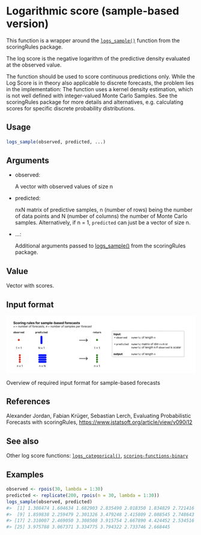 # Logarithmic score (sample-based version)

This function is a wrapper around the
[`logs_sample()`](https://rdrr.io/pkg/scoringRules/man/scores_sample_univ.html)
function from the scoringRules package.

The log score is the negative logarithm of the predictive density
evaluated at the observed value.

The function should be used to score continuous predictions only. While
the Log Score is in theory also applicable to discrete forecasts, the
problem lies in the implementation: The function uses a kernel density
estimation, which is not well defined with integer-valued Monte Carlo
Samples. See the scoringRules package for more details and alternatives,
e.g. calculating scores for specific discrete probability distributions.

## Usage

``` r
logs_sample(observed, predicted, ...)
```

## Arguments

- observed:

  A vector with observed values of size n

- predicted:

  nxN matrix of predictive samples, n (number of rows) being the number
  of data points and N (number of columns) the number of Monte Carlo
  samples. Alternatively, if n = 1, `predicted` can just be a vector of
  size n.

- ...:

  Additional arguments passed to
  [logs_sample()](https://rdrr.io/pkg/scoringRules/man/scores_sample_univ.html)
  from the scoringRules package.

## Value

Vector with scores.

## Input format

![](figures/metrics-sample.png)

Overview of required input format for sample-based forecasts

## References

Alexander Jordan, Fabian Krüger, Sebastian Lerch, Evaluating
Probabilistic Forecasts with scoringRules,
<https://www.jstatsoft.org/article/view/v090i12>

## See also

Other log score functions:
[`logs_categorical()`](https://epiforecasts.io/scoringutils/dev/reference/scoring-functions-nominal.md),
[`scoring-functions-binary`](https://epiforecasts.io/scoringutils/dev/reference/scoring-functions-binary.md)

## Examples

``` r
observed <- rpois(30, lambda = 1:30)
predicted <- replicate(200, rpois(n = 30, lambda = 1:30))
logs_sample(observed, predicted)
#>  [1] 1.308474 1.604634 1.682903 2.835490 2.018350 1.834829 2.721416 1.993444
#>  [9] 1.859838 2.259479 2.301326 3.479248 2.415809 2.088545 2.748643 2.735340
#> [17] 2.310007 2.469050 3.308508 3.915754 2.667890 4.424452 2.534516 2.858301
#> [25] 3.975788 3.067371 3.334775 3.794322 2.733746 2.668445
```
